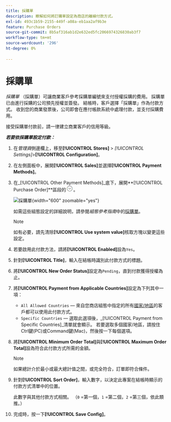 ```yaml
---
title: 採購單
description: 瞭解如何將訂購單設定為商店的離線付款方式。
exl-id: 493c1b59-2155-449f-a08a-eb1aa2af9b3e
feature: Purchase Orders
source-git-commit: 8b5af316ab1d2e632ed5fc2066974326830ab3f7
workflow-type: tm+mt
source-wordcount: '296'
ht-degree: 0%

---
```


# 採購單

_採購單_ （採購單）可讓商業客戶參考採購單編號來支付授權採購的費用。 採購單已由進行採購的公司預先授權並簽發。 結帳時，客戶選擇「採購單」作為付款方式。 收到您的商業發票後，公司即會在應付帳款系統中處理付款，並支付採購費用。

接受採購單付款前，請一律建立商業客戶的信用等級。

**_若要依採購單設定付款：_**

1. 在&#x200B;_管理員_&#x200B;側邊欄上，移至&#x200B;**[!UICONTROL Stores]** > _[!UICONTROL Settings]_>**[!UICONTROL Configuration]**。

1. 在左側面板中，展開&#x200B;**[!UICONTROL Sales]**&#x200B;並選擇&#x200B;**[!UICONTROL Payment Methods]**。

1. 在&#x200B;_[!UICONTROL Other Payment Methods]_底下，展開&#x200B;**[!UICONTROL Purchase Order]**區段的![擴充選擇器](../assets/icon-display-expand.png)。

   ![採購單](../configuration-reference/sales/assets/payment-methods-purchase-order.png){width="600" zoomable="yes"}

   如需這些組態設定的詳細說明，請參閱&#x200B;_組態參考指南_&#x200B;中的[採購單](../configuration-reference/sales/payment-methods.md#purchase-order)。

   >[!NOTE]
   >
   >如有必要，請先清除&#x200B;**[!UICONTROL Use system value]**&#x200B;核取方塊以變更這些設定。

1. 若要啟用此付款方法，請將&#x200B;**[!UICONTROL Enabled]**&#x200B;設為`Yes`。

1. 針對&#x200B;**[!UICONTROL Title]**，輸入在結帳時識別此付款方式的標題。

1. 將&#x200B;**[!UICONTROL New Order Status]**&#x200B;設定為`Pending`，直到付款獲得授權為止。

1. 將&#x200B;**[!UICONTROL Payment from Applicable Countries]**&#x200B;設定為下列其中一項：

   - `All Allowed Countries` — 來自您商店組態中指定的所有[國家/地區](../getting-started/store-details.md#country-options)的客戶都可以使用此付款方式。
   - `Specific Countries` — 選取此選項後，_[!UICONTROL Payment from Specific Countries]_清單就會顯示。 若要選取多個國家/地區，請按住Ctrl鍵(PC)或Command鍵(Mac)，然後按一下每個選項。

1. 將&#x200B;**[!UICONTROL Minimum Order Total]**&#x200B;與&#x200B;**[!UICONTROL Maximum Order Total]**&#x200B;設為符合此付款方式所需的金額。

   >[!NOTE]
   >
   >如果總計介於最小或最大總計值之間，或完全符合，訂單即符合條件。

1. 針對&#x200B;**[!UICONTROL Sort Order]**，輸入數字，以決定此專案在結帳時顯示的付款方式清單中的位置。

   此數字與其他付款方式相關。 （`0` =第一個，`1` =第二個，`2` =第三個，依此類推。）

1. 完成時，按一下&#x200B;**[!UICONTROL Save Config]**。
